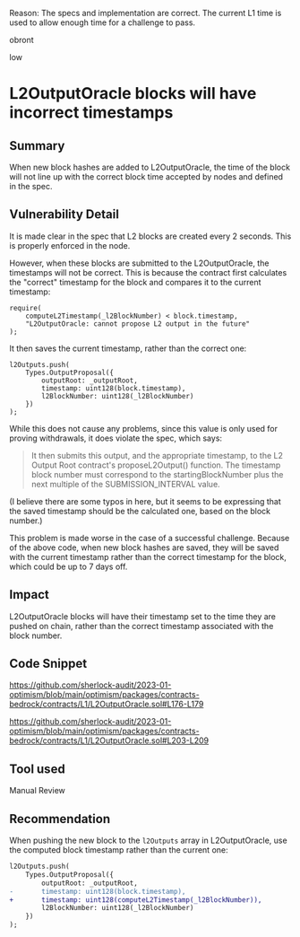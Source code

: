 Reason: The specs and implementation are correct. The current L1 time is used to allow enough time for a challenge to pass.

obront

low

# L2OutputOracle blocks will have incorrect timestamps

## Summary

When new block hashes are added to L2OutputOracle, the time of the block will not line up with the correct block time accepted by nodes and defined in the spec.

## Vulnerability Detail

It is made clear in the spec that L2 blocks are created every 2 seconds. This is properly enforced in the node.

However, when these blocks are submitted to the L2OutputOracle, the timestamps will not be correct. This is because the contract first calculates the "correct" timestamp for the block and compares it to the current timestamp:
```solidity
require(
    computeL2Timestamp(_l2BlockNumber) < block.timestamp,
    "L2OutputOracle: cannot propose L2 output in the future"
);
```

It then saves the current timestamp, rather than the correct one:
```solidity
l2Outputs.push(
    Types.OutputProposal({
        outputRoot: _outputRoot,
        timestamp: uint128(block.timestamp),
        l2BlockNumber: uint128(_l2BlockNumber)
    })
);
```
While this does not cause any problems, since this value is only used for proving withdrawals, it does violate the spec, which says:

> It then submits this output, and the appropriate timestamp, to the L2 Output Root contract's proposeL2Output() function. The timestamp block number must correspond to the startingBlockNumber plus the next multiple of the SUBMISSION_INTERVAL value.

(I believe there are some typos in here, but it seems to be expressing that the saved timestamp should be the calculated one, based on the block number.)

This problem is made worse in the case of a successful challenge. Because of the above code, when new block hashes are saved, they will be saved with the current timestamp rather than the correct timestamp for the block, which could be up to 7 days off.

## Impact

L2OutputOracle blocks will have their timestamp set to the time they are pushed on chain, rather than the correct timestamp associated with the block number.

## Code Snippet

https://github.com/sherlock-audit/2023-01-optimism/blob/main/optimism/packages/contracts-bedrock/contracts/L1/L2OutputOracle.sol#L176-L179

https://github.com/sherlock-audit/2023-01-optimism/blob/main/optimism/packages/contracts-bedrock/contracts/L1/L2OutputOracle.sol#L203-L209

## Tool used

Manual Review

## Recommendation

When pushing the new block to the `l2Outputs` array in L2OutputOracle, use the computed block timestamp rather than the current one:
```diff
l2Outputs.push(
    Types.OutputProposal({
        outputRoot: _outputRoot,
-       timestamp: uint128(block.timestamp),
+       timestamp: uint128(computeL2Timestamp(_l2BlockNumber)),
        l2BlockNumber: uint128(_l2BlockNumber)
    })
);
```